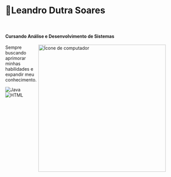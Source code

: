 <h3></h3>
<h1><strong>🌱Leandro Dutra Soares</strong></h1><br>
<h4>Cursando Análise e Desenvolvimento de Sistemas</h4>
<img src"https://cdn-icons-png.flaticon.com/512/2292/2292038.png" alt="Ícone de computador" min-width="400px" max-width="400px" width="400px" align="right">
Sempre buscando aprimorar minhas habilidades e expandir meu conhecimento.

![Java](https://img.shields.io/badge/Java-000?style=for-the-badge&logo=java)
![HTML](https://img.shields.io/badge/HTML-000?style=for-the-badge&logo=html)
